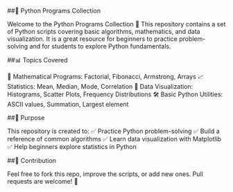 ##🐍 Python Programs Collection

Welcome to the Python Programs Collection 🎉
This repository contains a set of Python scripts covering basic algorithms, mathematics, and data visualization.
It is a great resource for beginners to practice problem-solving and for students to explore Python fundamentals.

##📊 Topics Covered

  🔢 Mathematical Programs: Factorial, Fibonacci, Armstrong, Arrays
  📈 Statistics: Mean, Median, Mode, Correlation
  🎨 Data Visualization: Histograms, Scatter Plots, Frequency Distributions
  🛠 Basic Python Utilities: ASCII values, Summation, Largest element

##🎯 Purpose

This repository is created to:
✅ Practice Python problem-solving
✅ Build a reference of common algorithms
✅ Learn data visualization with Matplotlib
✅ Help beginners explore statistics in Python

##🤝 Contribution

Feel free to fork this repo, improve the scripts, or add new ones.
Pull requests are welcome! 🚀
